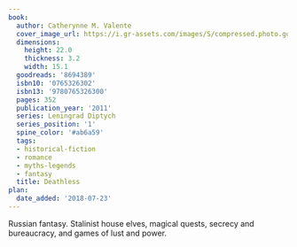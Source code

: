 ```yaml
---
book:
  author: Catherynne M. Valente
  cover_image_url: https://i.gr-assets.com/images/S/compressed.photo.goodreads.com/books/1316635864l/8694389._SX98_.jpg
  dimensions:
    height: 22.0
    thickness: 3.2
    width: 15.1
  goodreads: '8694389'
  isbn10: '0765326302'
  isbn13: '9780765326300'
  pages: 352
  publication_year: '2011'
  series: Leningrad Diptych
  series_position: '1'
  spine_color: '#ab6a59'
  tags:
  - historical-fiction
  - romance
  - myths-legends
  - fantasy
  title: Deathless
plan:
  date_added: '2018-07-23'
---
```


Russian fantasy. Stalinist house elves, magical quests, secrecy and bureaucracy, and games of lust and power.
